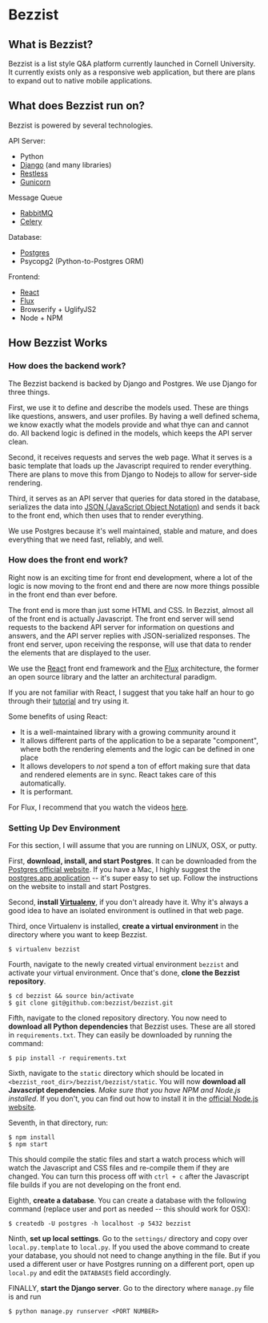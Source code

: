 # Bezzist

## What is Bezzist?

Bezzist is a list style Q&A platform currently launched in Cornell University.
It currently exists only as a responsive web application, but there are plans to
expand out to native mobile applications.

## What does Bezzist run on?

Bezzist is powered by several technologies.

API Server:
- Python
- [Django](https://www.djangoproject.com/) (and many libraries)
- [Restless](http://restless.readthedocs.org/en/latest/)
- [Gunicorn](http://gunicorn.org/)

Message Queue
- [RabbitMQ](https://www.rabbitmq.com/)
- [Celery](http://www.celeryproject.org/)

Database:
- [Postgres](http://www.postgresql.org/)
- Psycopg2 (Python-to-Postgres ORM)

Frontend:
- [React](http://facebook.github.io/react/)
- [Flux](http://facebook.github.io/flux/)
- Browserify + UglifyJS2
- Node + NPM

## How Bezzist Works

### How does the backend work?

The Bezzist backend is backed by Django and Postgres. We use Django for three things.

First, we use it to define and describe the models used. These are things like
questions, answers, and user profiles. By having a well defined schema, we know
exactly what the models provide and what thye can and cannot do. All backend logic
is defined in the models, which keeps the API server clean.

Second, it receives requests and serves the web page. What it serves is a basic
template that loads up the Javascript required to render everything. There
are plans to move this from Django to Nodejs to allow for server-side rendering.

Third, it serves as an API server that queries for data stored in the database,
serializes the data into [JSON (JavaScript Object Notation)](http://www.copterlabs.com/blog/json-what-it-is-how-it-works-how-to-use-it/)
and sends it back to the front end, which then uses that to render everything.

We use Postgres because it's well maintained, stable and mature, and does everything
that we need fast, reliably, and well.

### How does the front end work?

Right now is an exciting time for front end development, where a lot of the logic
is now moving to the front end and there are now more things possible in the
front end than ever before.

The front end is more than just some HTML and CSS. In Bezzist, almost all of the
front end is actually Javascript. The front end server will send requests to the 
backend API server for information on questions and answers, and the API server
replies with JSON-serialized responses. The front end server, upon receiving the
response, will use that data to render the elements that are displayed to the user.

We use the [React](http://facebook.github.io/react/) front end framework and the
[Flux](http://facebook.github.io/flux/) architecture, the former an open source
library and the latter an architectural paradigm.

If you are not familiar with React, I suggest that you take half an hour to go
through their [tutorial](http://facebook.github.io/react/docs/tutorial.html)
and try using it.

Some benefits of using React:
- It is a well-maintained library with a growing community around it
- It allows different parts of the application to be a separate "component",
  where both the rendering elements and the logic can be defined in one place
- It allows developers to *not* spend a ton of effort making sure that data
  and rendered elements are in sync. React takes care of this automatically.
- It is performant.

For Flux, I recommend that you watch the videos [here](https://egghead.io/series/react-flux-architecture).

### Setting Up Dev Environment

For this section, I will assume that you are running on LINUX, OSX, or putty.

First, **download, install, and start Postgres**. It can be downloaded from the
[Postgres official website](http://www.postgresql.org). If you have a Mac, I
highly suggest the [postgres.app application](http://www.postgresql.org/download/macosx/)
-- it's super easy to set up. Follow the instructions on the website to
install and start Postgres.

Second, **install [Virtualenv](http://virtualenv.readthedocs.org/)**, if you don't
already have it. Why it's always a good idea to have an isolated environment
is outlined in that web page.

Third, once Virtualenv is installed, **create a virtual environment** in the directory
where you want to keep Bezzist.
```
$ virtualenv bezzist
```

Fourth, navigate to the newly created virtual environment ``bezzist`` and activate
your virtual environment. Once that's done, **clone the Bezzist repository**.
```
$ cd bezzist && source bin/activate
$ git clone git@github.com:bezzist/bezzist.git
```

Fifth, navigate to the cloned repository directory. You now need to **download all
Python dependencies** that Bezzist uses. These are all stored in ``requirements.txt``.
They can easily be downloaded by running the command:
```
$ pip install -r requirements.txt
```

Sixth, navigate to the ``static`` directory which should be located in
``<bezzist_root_dir>/bezzist/bezzist/static``. You will now **download
all Javascript dependencies**. *Make sure that you have NPM and Node.js
installed*. If you don't, you can find out how to install it in the [official
Node.js website](https://nodejs.org/).

Seventh, in that directory, run:
```
$ npm install
$ npm start
```

This should compile the static files and start a watch process which
will watch the Javascript and CSS files and re-compile them if they are changed.
You can turn this process off with ``ctrl + c`` after the Javascript file builds
if you are not developing on the front end.

Eighth, **create a database**. You can create a database with the following
command (replace user and port as needed -- this should work for OSX):
```
$ createdb -U postgres -h localhost -p 5432 bezzist
```

Ninth, **set up local settings**. Go to the ``settings/`` directory and
copy over ``local.py.template`` to ``local.py``. If you used the above
command to create your database, you should not need to change
anything in the file. But if you used a different user or have Postgres
running on a different port, open up ``local.py`` and edit the ``DATABASES``
field accordingly.

FINALLY, **start the Django server**. Go to the directory where ``manage.py``
file is and run
```
$ python manage.py runserver <PORT NUMBER>
```

